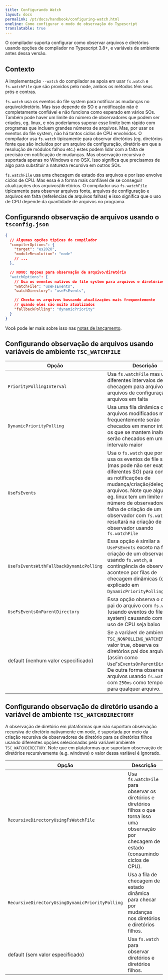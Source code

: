 ```yaml
---
title: Configurando Watch
layout: docs
permalink: /pt/docs/handbook/configuring-watch.html
oneline: Como configurar o modo de observação do Typescript
translatable: true
---
```


O compilador suporta configurar como observar arquivos e diretórios usando opções de compilador no Typescript 3.8+, e variáveis de ambiente antes dessa versão.

## Contexto

A implementação `--watch` do compilador se apoia em usar `fs.watch` e `fs.watchFile` que são providos pelo node, ambos os métodos têm seus prós e contras.

`fs.watch` usa os eventos do file system para notificar as mudanças no arquivo/diretório. Mas isso depende do SO e a notificação não é completamente confiável e não funciona como esperado em vários SOs. Também pode haver um limite do número de observadores que podem ser criados, eg. linux, e nós poderíamos superar esse limite bem rápido com programas que incluem grandes números de arquivos. Mas, por usar os eventos do file system, não há tantos ciclos de CPU envolvidos. O compilador usa `fs.watch` tipicamente para observar diretórios (eg. diretórios fonte que são incluídos por um arquivo de configuração, diretório em que a resolução de módulos falhou etc.) estes podem lidar com a falta de precisão em notificação de mudanças. Mas observação recursiva é suportada apenas no Windows e no OSX. Isso significa que precisamos de algo para substituir a natureza recursiva em outros SOs.

`fs.watchFile` usa uma checagem de estado dos arquivos e por isso envolve ciclos de CPU. Mas essa é a forma mais confiável de se conseguir atualizações dos arquivos/diretórios. O compilador usa `fs.watchFile` tipicamente para observar arquivos fonte, arquivos de configuração e arquivos em falta (referências de arquivos falhas) e isso significa que o uso de CPU depende da quantidade de arquivos no programa.

## Configurando observação de arquivos usando o `tsconfig.json`

```json tsconfig
{
  // Algumas opções típicas do compilador
  "compilerOptions": {
    "target": "es2020",
    "moduleResolution": "node"
    // ...
  },

  // NOVO: Opçoes para observação de arquivo/diretório
  "watchOptions": {
    // Usa os eventos nativos do file system para arquivos e diretórios
    "watchFile": "useFsEvents",
    "watchDirectory": "useFsEvents",

    // Checka os arquivos buscando atualizações mais frequentemente
    // quando eles são muito atualizados
    "fallbackPolling": "dynamicPriority"
  }
}
```

Você pode ler mais sobre isso nas [notas de lançamento](/docs/handbook/release-notes/typescript-3-8.html#better-directory-watching-on-linux-and-watchoptions).

## Configurando observação de arquivos usando variáveis de ambiente `TSC_WATCHFILE`

<!-- prettier-ignore -->
Opção                                          | Descrição
-----------------------------------------------|----------------------------------------------------------------------
`PriorityPollingInterval`                      | Usa `fs.watchFile` mas usa diferentes intervalos de checagem para arquivos fonte, arquivos de configuração e arquivos em falta
`DynamicPriorityPolling`                       | Usa uma fila dinâmica onde os arquivos modificados mais frequentemente serão checados em menor intervalo e os que se mantem inalterados serão checados em um intervalo maior
`UseFsEvents`                                  | Usa o `fs.watch` que por sua vez usa os eventos de file system (mas pode não ser exato em diferentes SO) para conseguir as notificações de mudança/criação/deleção de arquivos. Note que alguns SO eg. linux tem um limite no número de observadores e a falha de criação de um observador com `fs.watch` resultará na criação de outro observador usando `fs.watchFile`
`UseFsEventsWithFallbackDynamicPolling`        | Essa opção é similar a `UseFsEvents` exceto na falha de criação de um observador usando `fs.watch`, a contingência de observação acontece por filas de checagem dinâmicas (como explicado em `DynamicPriorityPolling`)
`UseFsEventsOnParentDirectory`                 | Essa opção observa o diretório pai do arquivo com `fs.watch` (usando eventos do file system) causando com que o uso de CPU seja baixo
default (nenhum valor especificado)            | Se a variável de ambiente `TSC_NONPOLLING_WATCHER` tem valor true, observa os diretórios pai dos arquivos (assim como `UseFsEventsOnParentDirectory`). De outra forma observa os arquivos usando `fs.watchFile` com `250ms` como tempo limite para qualquer arquivo.

## Configurando observação de diretório usando a variável de ambiente `TSC_WATCHDIRECTORY`

A observação de diretório em plataformas que não suportam observação recursiva de diretório nativamente em node, é suportada por meio da criação recursiva de observadores de diretório para os diretórios filhos usando diferentes opções selecionadas pela variável ambiente `TSC_WATCHDIRECTORY`. Note que em plataformas que suportam observação de diretórios recursivamente (e.g. windows) o valor dessa variável é ignorado.

<!-- prettier-ignore -->
Opção                                          | Descrição
-----------------------------------------------|----------------------------------------------------------------------
`RecursiveDirectoryUsingFsWatchFile`           | Usa `fs.watchFile` para observar os diretórios e diretórios filhos o que torna isso uma observação por checagem de estado (consumindo ciclos de CPU).
`RecursiveDirectoryUsingDynamicPriorityPolling`| Usa a fila de checagem de estado dinâmica para checar por mudanças nos diretórios e diretórios filhos.
default (sem valor especificado)               | Usa `fs.watch` para observar diretórios e diretórios filhos.
